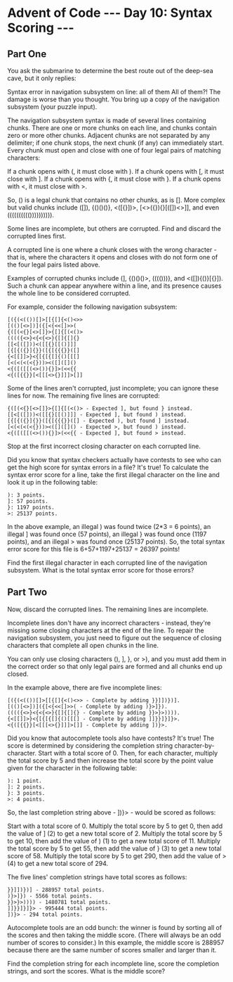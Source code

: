 # Advent of Code --- Day 10: Syntax Scoring ---

## Part One

You ask the submarine to determine the best route out of the deep-sea cave, but it only replies:

Syntax error in navigation subsystem on line: all of them
All of them?! The damage is worse than you thought. You bring up a copy of the navigation subsystem (your puzzle input).

The navigation subsystem syntax is made of several lines containing chunks. There are one or more chunks on each line, and chunks contain zero or more other chunks. Adjacent chunks are not separated by any delimiter; if one chunk stops, the next chunk (if any) can immediately start. Every chunk must open and close with one of four legal pairs of matching characters:

If a chunk opens with (, it must close with ).
If a chunk opens with [, it must close with ].
If a chunk opens with {, it must close with }.
If a chunk opens with <, it must close with >.

So, () is a legal chunk that contains no other chunks, as is []. More complex but valid chunks include ([]), {()()()}, <([{}])>, [<>({}){}[([])<>]], and even (((((((((()))))))))).

Some lines are incomplete, but others are corrupted. Find and discard the corrupted lines first.

A corrupted line is one where a chunk closes with the wrong character - that is, where the characters it opens and closes with do not form one of the four legal pairs listed above.

Examples of corrupted chunks include (], {()()()>, (((()))}, and <([]){()}[{}]). Such a chunk can appear anywhere within a line, and its presence causes the whole line to be considered corrupted.

For example, consider the following navigation subsystem:

```
[({(<(())[]>[[{[]{<()<>>
[(()[<>])]({[<{<<[]>>(
{([(<{}[<>[]}>{[]{[(<()>
(((({<>}<{<{<>}{[]{[]{}
[[<[([]))<([[{}[[()]]]
[{[{({}]{}}([{[{{{}}([]
{<[[]]>}<{[{[{[]{()[[[]
[<(<(<(<{}))><([]([]()
<{([([[(<>()){}]>(<<{{
<{([{{}}[<[[[<>{}]]]>[]]
```

Some of the lines aren't corrupted, just incomplete; you can ignore these lines for now. The remaining five lines are corrupted:

```
{([(<{}[<>[]}>{[]{[(<()> - Expected ], but found } instead.
[[<[([]))<([[{}[[()]]] - Expected ], but found ) instead.
[{[{({}]{}}([{[{{{}}([] - Expected ), but found ] instead.
[<(<(<(<{}))><([]([]() - Expected >, but found ) instead.
<{([([[(<>()){}]>(<<{{ - Expected ], but found > instead.
```

Stop at the first incorrect closing character on each corrupted line.

Did you know that syntax checkers actually have contests to see who can get the high score for syntax errors in a file? It's true! To calculate the syntax error score for a line, take the first illegal character on the line and look it up in the following table:

```
): 3 points.
]: 57 points.
}: 1197 points.
>: 25137 points.
```

In the above example, an illegal ) was found twice (2*3 = 6 points), an illegal ] was found once (57 points), an illegal } was found once (1197 points), and an illegal > was found once (25137 points). So, the total syntax error score for this file is 6+57+1197+25137 = 26397 points!

Find the first illegal character in each corrupted line of the navigation subsystem. What is the total syntax error score for those errors?

## Part Two

Now, discard the corrupted lines. The remaining lines are incomplete.

Incomplete lines don't have any incorrect characters - instead, they're missing some closing characters at the end of the line. To repair the navigation subsystem, you just need to figure out the sequence of closing characters that complete all open chunks in the line.

You can only use closing characters (), ], }, or >), and you must add them in the correct order so that only legal pairs are formed and all chunks end up closed.

In the example above, there are five incomplete lines:

```
[({(<(())[]>[[{[]{<()<>> - Complete by adding }}]])})].
[(()[<>])]({[<{<<[]>>( - Complete by adding )}>]}).
(((({<>}<{<{<>}{[]{[]{} - Complete by adding }}>}>)))).
{<[[]]>}<{[{[{[]{()[[[] - Complete by adding ]]}}]}]}>.
<{([{{}}[<[[[<>{}]]]>[]] - Complete by adding ])}>.
```

Did you know that autocomplete tools also have contests? It's true! The score is determined by considering the completion string character-by-character. Start with a total score of 0. Then, for each character, multiply the total score by 5 and then increase the total score by the point value given for the character in the following table:

```
): 1 point.
]: 2 points.
}: 3 points.
>: 4 points.
```

So, the last completion string above - ])}> - would be scored as follows:

Start with a total score of 0.
Multiply the total score by 5 to get 0, then add the value of ] (2) to get a new total score of 2.
Multiply the total score by 5 to get 10, then add the value of ) (1) to get a new total score of 11.
Multiply the total score by 5 to get 55, then add the value of } (3) to get a new total score of 58.
Multiply the total score by 5 to get 290, then add the value of > (4) to get a new total score of 294.

The five lines' completion strings have total scores as follows:

```
}}]])})] - 288957 total points.
)}>]}) - 5566 total points.
}}>}>)))) - 1480781 total points.
]]}}]}]}> - 995444 total points.
])}> - 294 total points.
```

Autocomplete tools are an odd bunch: the winner is found by sorting all of the scores and then taking the middle score. (There will always be an odd number of scores to consider.) In this example, the middle score is 288957 because there are the same number of scores smaller and larger than it.

Find the completion string for each incomplete line, score the completion strings, and sort the scores. What is the middle score?
